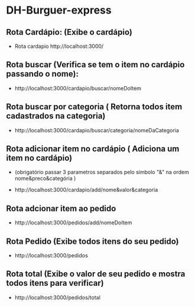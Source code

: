 # DH-Burguer-express


## Rota Cardápio: (Exibe o cardápio)
* Rota cardapio http://localhost:3000/


## Rota buscar (Verifica se tem o item no cardápio passando o nome):
* http://localhost:3000/cardapio/buscar/nomeDoItem


## Rota  buscar por categoria ( Retorna todos item cadastrados na categoria)
* http://localhost:3000/cardapio/buscar/categoria/nomeDaCategoria


## Rota adicionar item no cardápio ( Adiciona um item no cardápio) 
- (obrigatório passar 3 parametros separados pelo simbolo "&" na ordem nome&preco&categória )
* http://localhost:3000/cardapio/add/nome&valor&categoria


## Rota adcionar item ao pedido
* http://localhost:3000/pedidos/add/nomeDoItem


## Rota Pedido (Exibe todos itens do seu pedido)
* http://localhost:3000/pedidos


## Rota total (Exibe o valor de seu pedido e mostra todos itens para verificar)
* http://localhost:3000/pedidos/total